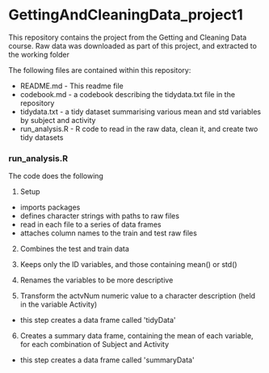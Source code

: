 # GettingAndCleaningData_project1
This repository contains the project from the Getting and Cleaning Data course.
Raw data was downloaded as part of this project, and extracted to the working folder

The following files are contained within this repository:

- README.md - This readme file
- codebook.md - a codebook describing the tidydata.txt file in the repository
- tidydata.txt - a tidy dataset summarising various mean and std variables by subject and activity
- run_analysis.R - R code to read in the raw data, clean it, and create two tidy datasets

### run_analysis.R

The code does the following

1. Setup
  * imports packages
  * defines character strings with paths to raw files
  * read in each file to a series of data frames
  * attaches column names to the train and test raw files
  
2. Combines the test and train data

3. Keeps only the ID variables, and those containing mean() or std()

4. Renames the variables to be more descriptive

5. Transform the actvNum numeric value to a character description (held in the variable Activity)
  * this step creates a data frame called 'tidyData'

6. Creates a summary data frame, containing the mean of each variable, for each combination of Subject and Activity
  * this step creates a data frame called 'summaryData'
  
  



